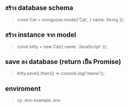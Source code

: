 ## สร้าง database schema
> const Cat = mongoose.model('Cat', { name: String });

## สร้าง instance จาก model
> const kitty = new Cat({ name: 'JavaScript' });

## save ลง database (return เป็น Promise)
> kitty.save().then(() => console.log('meow'));

## enviroment

> cp .env-example .env